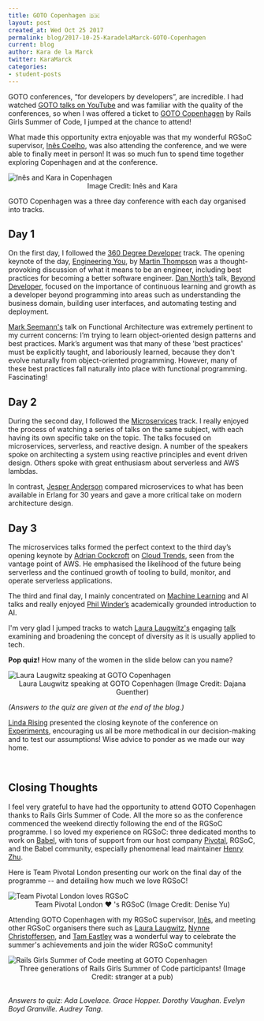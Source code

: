 ```yaml
---
title: GOTO Copenhagen 🇩🇰
layout: post
created_at: Wed Oct 25 2017
permalink: blog/2017-10-25-KaradelaMarck-GOTO-Copenhagen
current: blog
author: Kara de la Marck
twitter: KaraMarck
categories:
- student-posts
---
```

GOTO conferences, “for developers by developers”, are incredible. I had watched [GOTO talks on YouTube](https://www.youtube.com/user/GotoConferences) and was familiar with the quality of the conferences, so when I was offered a ticket to [GOTO Copenhagen](https://gotocph.com/) by Rails Girls Summer of Code, I jumped at the chance to attend!

What made this opportunity extra enjoyable was that my wonderful RGSoC supervisor, [Inês Coelho](https://twitter.com/ines_opcoelho), was also attending the conference, and we were able to finally meet in person! It was so much fun to spend time together exploring Copenhagen and at the conference.

<img src="/img/blog/2017/kara-ines-copenhagen.jpg" alt="Inês and Kara in Copenhagen"/>
<div align="center" class="image-credits">Image Credit: Inês and Kara</div>

GOTO Copenhagen was a three day conference with each day organised into tracks.

## Day 1

On the first day, I followed the [360 Degree Developer](https://gotocph.com/2017/tracks/33) track. The opening keynote of the day, [Engineering You](https://www.youtube.com/watch?v=S4LzzuMTqjs&feature=youtu.be&list=PLEx5khR4g7PLcjLdaugk3GndelpTGbYDS), by [Martin Thompson](https://twitter.com/mjpt777) was a thought-provoking discussion of what it means to be an engineer, including best practices for becoming a better software engineer. [Dan North’s](https://twitter.com/tastapod) talk, [Beyond Developer](https://gotocph.com/2017/sessions/187), focused on the importance of continuous learning and growth as a developer beyond programming into areas such as understanding the business domain, building user interfaces, and automating testing and deployment.

[Mark Seemann's](https://twitter.com/ploeh) talk on Functional Architecture was extremely pertinent to my current concerns: I’m trying to learn object-oriented design patterns and best practices. Mark’s argument was that many of these 'best practices' must be explicitly taught, and laboriously learned, because they don't evolve naturally from object-oriented programming. However, many of these best practices fall naturally into place with functional programming. Fascinating!

## Day 2

During the second day, I followed the [Microservices](https://gotocph.com/2017/tracks/38) track. I really enjoyed the process of watching a series of talks on the same subject, with each having its own specific take on the topic. The talks focused on microservices, serverless, and reactive design. A number of the speakers spoke on architecting a system using reactive principles and event driven design. Others spoke with great enthusiasm about serverless and AWS lambdas.

In contrast, [Jesper Anderson](https://github.com/jlouis) compared microservices to what has been available in Erlang for 30 years and gave a more critical take on modern architecture design.

## Day 3

The microservices talks formed the perfect context to the third day’s opening keynote by [Adrian Cockcroft](https://twitter.com/adrianco) on [Cloud Trends](https://www.youtube.com/watch?v=EDZBYbEwhm8&feature=youtu.be&list=PLEx5khR4g7PLcjLdaugk3GndelpTGbYDS), seen from the vantage point of AWS. He emphasised the likelihood of the future being serverless and the continued growth of tooling to build, monitor, and operate serverless applications.

The third and final day, I mainly concentrated on [Machine Learning](https://gotocph.com/2017/sessions/284) and AI talks and really enjoyed [Phil Winder’s](https://twitter.com/DrPhilWinder) academically grounded introduction to AI.

I'm very glad I jumped tracks to watch [Laura Laugwitz's](https://twitter.com/@lauralindal) engaging [talk](https://gotocph.com/2017/sessions/235) examining and broadening the concept of diversity as it is usually applied to tech.

**Pop quiz!** How many of the women in the slide below can you name?

<img src="/img/blog/2017/laura-laugwitz-talk-goto-copenhagen.jpg" alt="Laura Laugwitz speaking at GOTO Copenhagen"/>
<div align="center" class="image-credits">Laura Laugwitz speaking at GOTO Copenhagen (Image Credit: Dajana Guenther)</div>

*(Answers to the quiz are given at the end of the blog.)*

[Linda Rising](https://twitter.com/RisingLinda) presented the closing keynote of the conference on [Experiments](https://gotocph.com/2017/sessions/184), encouraging us all be more methodical in our decision-making and to test our assumptions! Wise advice to ponder as we made our way home.

<br>

## Closing Thoughts

I feel very grateful to have had the opportunity to attend GOTO Copenhagen thanks to Rails Girls Summer of Code. All the more so as the conference commenced the weekend directly following the end of the RGSoC programme. I so loved my experience on RGSoC: three dedicated months to work on [Babel](https://babeljs.io/), with tons of support from our host company [Pivotal](https://pivotal.io/), RGSoC, and the Babel community, especially phenomenal lead maintainer [Henry Zhu](https://twitter.com/left_pad).

Here is Team Pivotal London presenting our work on the final day of the programme -- and detailing how much we love RGSoC!

<img src="/img/blog/2017/team-pivotal-london.jpg" alt="Team Pivotal London loves RGSoC"/>
<div align="center" class="image-credits">Team Pivotal London ❤️ 's RGSoC (Image Credit: Denise Yu)</div>

Attending GOTO Copenhagen with my RGSoC supervisor, [Inês](https://twitter.com/ines_opcoelho), and meeting other RGSoC organisers there such as [Laura Laugwitz](https://twitter.com/@lauralindal), [Nynne Christoffersen](https://twitter.com/nynnest), and [Tam Eastley](https://github.com/berlintam) was a wonderful way to celebrate the summer's achievements and join the wider RGSoC community!

<img src="/img/blog/2017/rgsoc-organisers-goto-copenhagen.jpg" alt="Rails Girls Summer of Code meeting at GOTO Copenhagen"/>
<div align="center" class="image-credits">Three generations of Rails Girls Summer of Code participants! (Image Credit: stranger at a pub)</div>
<br>

*Answers to quiz: Ada Lovelace. Grace Hopper. Dorothy Vaughan. Evelyn Boyd Granville. Audrey Tang.*
